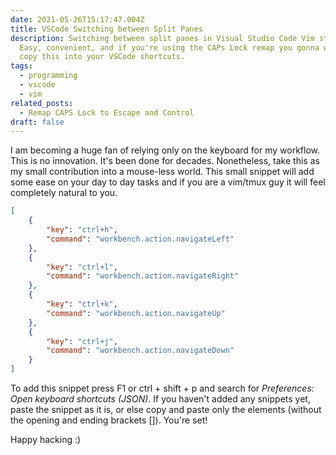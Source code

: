 ```yaml
---
date: 2021-05-26T15:17:47.004Z
title: VSCode Switching between Split Panes
description: Switching between split panes in Visual Studio Code Vim style.
  Easy, convenient, and if you're using the CAPs Lock remap you gonna want to
  copy this into your VSCode shortcuts.
tags:
  - programming
  - vscode
  - vim
related_posts:
  - Remap CAPS Lock to Escape and Control
draft: false
---
```

I am becoming a huge fan of relying only on the keyboard for my workflow. This is no innovation. It's been done for decades. Nonetheless, take this as my small contribution into a mouse-less world. This small snippet will add some ease on your day to day tasks and if you are a vim/tmux guy it will feel completely natural to you.

```json
[
    {
        "key": "ctrl+h",
        "command": "workbench.action.navigateLeft"
    },
    {
        "key": "ctrl+l",
        "command": "workbench.action.navigateRight"
    },
    {
        "key": "ctrl+k",
        "command": "workbench.action.navigateUp"
    },
    {
        "key": "ctrl+j",
        "command": "workbench.action.navigateDown"
    }
]
```

To add this snippet press F1 or ctrl + shift + p and search for *Preferences: Open keyboard shortcuts (JSON)*. If you haven't added any snippets yet, paste the snippet as it is, or else copy and paste only the elements (without the opening and ending brackets \[]).  You're set!

Happy hacking :)